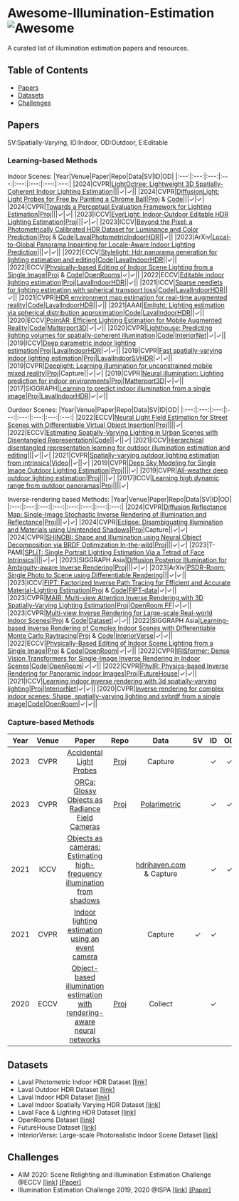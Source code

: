 # Awesome-Illumination-Estimation  ![Awesome](https://cdn.rawgit.com/sindresorhus/awesome/d7305f38d29fed78fa85652e3a63e154dd8e8829/media/badge.svg)
A curated list of illumination estimation papers and resources.

## Table of Contents
+ [Papers](#Papers)
+ [Datasets](#Datasets)
+ [Challenges](#Challenges)

## Papers
SV:Spatially-Varying, ID:Indoor, OD:Outdoor, E:Editable

### Learning-based Methods
Indoor Scenes:
|Year|Venue|Paper|Repo|Data|SV|ID|OD|
|:---:|:---:|:---:|:---:|:---:|:---:|:---:|:---:|
|2024|CVPR|[LightOctree: Lightweight 3D Spatially-Coherent Indoor Lighting Estimation](https://openaccess.thecvf.com/content/CVPR2024/html/Wang_LightOctree_Lightweight_3D_Spatially-Coherent_Indoor_Lighting_Estimation_CVPR_2024_paper.html)|||&#10003;|&#10003;||
|2024|CVPR|[DiffusionLight: Light Probes for Free by Painting a Chrome Ball](https://openaccess.thecvf.com/content/CVPR2024/papers/Phongthawee_DiffusionLight_Light_Probes_for_Free_by_Painting_a_Chrome_Ball_CVPR_2024_paper.pdf)|[Proj](https://diffusionlight.github.io/) & [Code](https://github.com/DiffusionLight/DiffusionLight)|||&#10003;|&#10003;|
|2024|CVPR|[Towards a Perceptual Evaluation Framework for Lighting Estimation](https://openaccess.thecvf.com/content/CVPR2024/html/Giroux_Towards_a_Perceptual_Evaluation_Framework_for_Lighting_Estimation_CVPR_2024_paper.html)|[Proj](https://lvsn.github.io/PerceptionMetric/)|||&#10003;|&#10003;|
|2023|ICCV|[EverLight: Indoor-Outdoor Editable HDR Lighting Estimation](https://arxiv.org/abs/2304.13207)|[Proj](https://lvsn.github.io/everlight/)|||&#10003;|&#10003;|
|2023|ICCV|[Beyond the Pixel: a Photometrically Calibrated HDR Dataset for Luminance and Color Prediction](https://arxiv.org/abs/2304.12372)|[Proj](https://lvsn.github.io/beyondthepixel/) & [Code](https://github.com/lvsn/beyondthepixel)|[LavalPhotometricIndoorHDR](http://hdrdb.com/indoor_hdr_photometric/)||&#10003;||
|2023|ArXiv|[Local-to-Global Panorama Inpainting for Locale-Aware Indoor Lighting Prediction](https://arxiv.org/abs/2303.10344)|||&#10003;|&#10003;||
|2022|ECCV|[Stylelight: Hdr panorama generation for lighting estimation and editing](https://arxiv.org/pdf/2207.14811.pdf)|[Code](https://github.com/Wanggcong/StyleLight)|[LavalIndoorHDR](http://indoor.hdrdb.com/)||&#10003;||
|2022|ECCV|[Physically-based Editing of Indoor Scene Lighting from a Single Image](https://arxiv.org/abs/2205.09343)|[Proj](https://jerrypiglet.github.io/publication/eccv2022-zhengqin/) & [Code](https://github.com/ViLab-UCSD/IndoorLightEditing)|[OpenRooms](https://github.com/ViLab-UCSD/OpenRooms)|&#10003;|&#10003;||
|2022|ECCV|[Editable indoor lighting estimation](https://arxiv.org/pdf/2211.03928.pdf)|[Proj](https://lvsn.github.io/EditableIndoorLight/)|[LavalIndoorHDR](http://indoor.hdrdb.com/)||&#10003;||
|2021|ICCV|[Sparse needlets for lighting estimation with spherical transport loss](http://openaccess.thecvf.com/content/ICCV2021/papers/Zhan_Sparse_Needlets_for_Lighting_Estimation_With_Spherical_Transport_Loss_ICCV_2021_paper.pdf)|[Code](https://github.com/fnzhan/EMLight/tree/master/Needlets)|[LavalIndoorHDR](http://indoor.hdrdb.com/)||&#10003;||
|2021|CVPR|[HDR environment map estimation for real-time augmented reality](https://openaccess.thecvf.com/content/CVPR2021/papers/Somanath_HDR_Environment_Map_Estimation_for_Real-Time_Augmented_Reality_CVPR_2021_paper.pdf)|[Code](https://github.com/apple/ml-envmapnet)|[LavalIndoorHDR](http://indoor.hdrdb.com/)||&#10003;||
|2021|AAAI|[Emlight: Lighting estimation via spherical distribution approximation](https://ojs.aaai.org/index.php/AAAI/article/download/16440/16247)|[Code](https://github.com/fnzhan/EMLight)|[LavalIndoorHDR](http://indoor.hdrdb.com/)||&#10003;||
|2020|ECCV|[PointAR: Efficient Lighting Estimation for Mobile Augmented Reality](https://arxiv.org/pdf/2004.00006.pdf)|[Code](https://github.com/cake-lab/PointAR)|[Matterport3D](https://niessner.github.io/Matterport/)|&#10003;|&#10003;||
|2020|CVPR|[Lighthouse: Predicting lighting volumes for spatially-coherent illumination](https://openaccess.thecvf.com/content_CVPR_2020/papers/Srinivasan_Lighthouse_Predicting_Lighting_Volumes_for_Spatially-Coherent_Illumination_CVPR_2020_paper.pdf)|[Code](https://github.com/pratulsrinivasan/lighthouse)|[InteriorNet](https://interiornet.org/)|&#10003;|&#10003;||
|2019|ICCV|[Deep parametric indoor lighting estimation](http://openaccess.thecvf.com/content_ICCV_2019/papers/Gardner_Deep_Parametric_Indoor_Lighting_Estimation_ICCV_2019_paper.pdf)|[Proj](https://lvsn.github.io/deepparametric/)|[LavalIndoorHDR](http://indoor.hdrdb.com/)|&#10003;|&#10003;||
|2019|CVPR|[Fast spatially-varying indoor lighting estimation](http://openaccess.thecvf.com/content_CVPR_2019/papers/Garon_Fast_Spatially-Varying_Indoor_Lighting_Estimation_CVPR_2019_paper.pdf)|[Proj](https://lvsn.github.io/fastindoorlight/)|[LavalIndoorSVHDR](http://indoorsv.hdrdb.com/)|&#10003;|&#10003;||
|2019|CVPR|[Deeplight: Learning illumination for unconstrained mobile mixed reality](http://openaccess.thecvf.com/content_CVPR_2019/papers/LeGendre_DeepLight_Learning_Illumination_for_Unconstrained_Mobile_Mixed_Reality_CVPR_2019_paper.pdf)|[Proj](https://augmentedperception.github.io/deeplight/)|Capture||&#10003;|&#10003;|
|2019|CVPR|[Neural illumination: Lighting prediction for indoor environments](https://openaccess.thecvf.com/content_CVPR_2019/papers/Song_Neural_Illumination_Lighting_Prediction_for_Indoor_Environments_CVPR_2019_paper.pdf)|[Proj](https://illumination.cs.princeton.edu/)|[Matterport3D](https://niessner.github.io/Matterport/)|&#10003;|&#10003;||
|2017|SIGGRAPH|[Learning to predict indoor illumination from a single image](https://arxiv.org/pdf/1704.00090.pdf)|[Proj](http://vision.gel.ulaval.ca/~jflalonde/projects/deepIndoorLight/)|[LavalIndoorHDR](http://indoor.hdrdb.com/)|&#10003;|&#10003;||

Ourdoor Scenes:
|Year|Venue|Paper|Repo|Data|SV|ID|OD|
|:---:|:---:|:---:|:---:|:---:|:---:|:---:|:---:|
|2022|ECCV|[Neural Light Field Estimation for Street Scenes with Differentiable Virtual Object Insertion](https://arxiv.org/pdf/2208.09480.pdf)|[Proj](https://nv-tlabs.github.io/outdoor-ar/)||||&#10003;|
|2022|ECCV|[Estimating Spatially-Varying Lighting in Urban Scenes with Disentangled Representation](https://www.ecva.net/papers/eccv_2022/papers_ECCV/papers/136660445.pdf)|[Code](https://github.com/ChemJeff/SOLD-Net/)||&#10003;||&#10003;|
|2021|ICCV|[Hierarchical disentangled representation learning for outdoor illumination estimation and editing](https://openaccess.thecvf.com/content/ICCV2021/papers/Yu_Hierarchical_Disentangled_Representation_Learning_for_Outdoor_Illumination_Estimation_and_Editing_ICCV_2021_paper.pdf)|||&#10003;||&#10003;|
|2021|CVPR|[Spatially-varying outdoor lighting estimation from intrinsics](http://openaccess.thecvf.com/content/CVPR2021/papers/Zhu_Spatially-Varying_Outdoor_Lighting_Estimation_From_Intrinsics_CVPR_2021_paper.pdf)|[Video](https://www.youtube.com/watch?v=O1M1k6JncoA)||&#10003;||&#10003;|
|2019|CVPR|[Deep Sky Modeling for Single Image Outdoor Lighting Estimation](https://openaccess.thecvf.com/content_CVPR_2019/papers/Hold-Geoffroy_Deep_Sky_Modeling_for_Single_Image_Outdoor_Lighting_Estimation_CVPR_2019_paper.pdf)|[Proj](https://lvsn.github.io/deepskymodel/)||||&#10003;|
|2019|CVPR|[All-weather deep outdoor lighting estimation](https://openaccess.thecvf.com/content_CVPR_2019/papers/Zhang_All-Weather_Deep_Outdoor_Lighting_Estimation_CVPR_2019_paper.pdf)|[Proj](https://lvsn.github.io/allweather/)||||&#10003;|
|2017|ICCV|[Learning high dynamic range from outdoor panoramas](http://openaccess.thecvf.com/content_ICCV_2017/papers/Zhang_Learning_High_Dynamic_ICCV_2017_paper.pdf)|[Proj](http://vision.gel.ulaval.ca/~jflalonde/publications/projects/learningHDR/)||||&#10003;|

Inverse-rendering based Methods:
|Year|Venue|Paper|Repo|Data|SV|ID|OD|
|:---:|:---:|:---:|:---:|:---:|:---:|:---:|:---:|
|2024|CVPR|[Diffusion Reflectance Map: Single-Image Stochastic Inverse Rendering of Illumination and Reflectance](https://arxiv.org/pdf/2312.04529.pdf)|[Proj](https://vision.ist.i.kyoto-u.ac.jp/)|||&#10003;|&#10003;|
|2024|CVPR|[Eclipse: Disambiguating Illumination and Materials using Unintended Shadows](https://openaccess.thecvf.com/content/CVPR2024/papers/Verbin_Eclipse_Disambiguating_Illumination_and_Materials_using_Unintended_Shadows_CVPR_2024_paper.pdf)|[Proj](https://dorverbin.github.io/eclipse/)|Capture||&#10003;|&#10003;|
|2024|CVPR|[SHINOBI: Shape and Illumination using Neural Object Decomposition via BRDF Optimization In-the-wild](https://openaccess.thecvf.com/content/CVPR2024/papers/Engelhardt_SHINOBI_Shape_and_Illumination_using_Neural_Object_Decomposition_via_BRDF_CVPR_2024_paper.pdf)|[Proj](https://shinobi.aengelhardt.com)|||&#10003;|&#10003;|
|2023|T-PAMI|[SPLiT: Single Portrait Lighting Estimation Via a Tetrad of Face Intrinsics](https://ieeexplore.ieee.org/document/10301699)||||&#10003;|&#10003;|
|2023|SIGGRAPH Asia|[Diffusion Posterior Illumination for Ambiguity-aware Inverse Rendering](https://vcai.mpi-inf.mpg.de/projects/2023-DPE/papers/main_paper.pdf)|[Proj](https://vcai.mpi-inf.mpg.de/projects/2023-DPE/)|||&#10003;|&#10003;|
|2023|ArXiv|[PSDR-Room: Single Photo to Scene using Differentiable Rendering](https://arxiv.org/abs/2307.03244)|||&#10003;|&#10003;||
|2023|ICCV|[FIPT: Factorized Inverse Path Tracing for Efficient and Accurate Material-Lighting Estimation](https://arxiv.org/abs/2303.12368)|[Proj](https://jerrypiglet.github.io/fipt-ucsd/) & [Code](https://github.com/lwwu2/fipt)|[FIPT-data](https://github.com/Jerrypiglet/rui-indoorinv-data/tree/fipt)|&#10003;|&#10003;||
|2023|CVPR|[MAIR: Multi-view Attention Inverse Rendering with 3D Spatially-Varying Lighting Estimation](https://arxiv.org/abs/2303.12368)|[Proj](https://bring728.github.io/mair.project/)|[OpenRoom FF](https://github.com/bring728/OpenRooms_FF)|&#10003;|&#10003;||
|2023|CVPR|[Multi-view Inverse Rendering for Large-scale Real-world Indoor Scenes](https://arxiv.org/abs/2211.10206)|[Proj](http://yodlee.top/TexIR/) & [Code]()|[Dataset]()|&#10003;|&#10003;||
|2022|SIGGRAPH Asia|[Learning-based Inverse Rendering of Complex Indoor Scenes with Differentiable Monte Carlo Raytracing](https://arxiv.org/abs/2211.03017)|[Proj](https://jingsenzhu.github.io/invrend/) & [Code](https://github.com/jingsenzhu/IndoorInverseRendering)|[InteriorVerse](https://interiorverse.github.io/)|&#10003;|&#10003;||
|2022|ECCV|[Physically-Based Editing of Indoor Scene Lighting from a Single Image](https://arxiv.org/pdf/2205.09343.pdf)|[Proj](https://vilab-ucsd.github.io/ucsd-IndoorLightEditing/) & [Code](https://github.com/ViLab-UCSD/IndoorLightEditing)|[OpenRoom](https://vilab-ucsd.github.io/ucsd-openrooms/)|&#10003;|&#10003;||
|2022|CVPR|[IRISformer: Dense Vision Transformers for Single-Image Inverse Rendering in Indoor Scenes](https://openaccess.thecvf.com/content/CVPR2022/papers/Zhu_IRISformer_Dense_Vision_Transformers_for_Single-Image_Inverse_Rendering_in_Indoor_CVPR_2022_paper.pdf)|[Code](https://github.com/ViLab-UCSD/IRISformer)|[OpenRoom](https://vilab-ucsd.github.io/ucsd-openrooms/)|&#10003;|&#10003;||
|2022|CVPR|[PhyIR: Physics-based Inverse Rendering for Panoramic Indoor Images](https://openaccess.thecvf.com/content/CVPR2022/papers/Li_PhyIR_Physics-Based_Inverse_Rendering_for_Panoramic_Indoor_Images_CVPR_2022_paper.pdf)|[Proj](https://lzleejean.github.io/PhyIR)|[FutureHouse](https://github.com/LZleejean/FutureHouse)|&#10003;|&#10003;||
|2021|ICCV|[Learning indoor inverse rendering with 3d spatially-varying lighting](http://openaccess.thecvf.com/content/ICCV2021/papers/Wang_Learning_Indoor_Inverse_Rendering_With_3D_Spatially-Varying_Lighting_ICCV_2021_paper.pdf)|[Proj](https://nv-tlabs.github.io/inverse-rendering-3d-lighting/)|[InteriorNet](https://interiornet.org/)|&#10003;|&#10003;||
|2020|CVPR|[Inverse rendering for complex indoor scenes: Shape, spatially-varying lighting and svbrdf from a single image](https://openaccess.thecvf.com/content_CVPR_2020/papers/Li_Inverse_Rendering_for_Complex_Indoor_Scenes_Shape_Spatially-Varying_Lighting_and_CVPR_2020_paper.pdf)|[Code](https://github.com/lzqsd/InverseRenderingOfIndoorScene)|[OpenRoom](https://vilab-ucsd.github.io/ucsd-openrooms/)|&#10003;|&#10003;||

### Capture-based Methods
|Year|Venue|Paper|Repo|Data|SV|ID|OD|
|:---:|:---:|:---:|:---:|:---:|:---:|:---:|:---:|
|2023|CVPR|[Accidental Light Probes](https://arxiv.org/pdf/2301.05211.pdf)|[Proj](https://kovenyu.com/ALP)|Capture||&#10003;|&#10003;|
|2023|CVPR|[ORCa: Glossy Objects as Radiance Field Cameras](https://arxiv.org/pdf/2212.04531.pdf)|[Proj](https://ktiwary2.github.io/objectsascam/)|[Polarimetric](https://akshatdave.github.io/pandora/index.html)||&#10003;|&#10003;|
|2021|ICCV|[Objects as cameras: Estimating high-frequency illumination from shadows](https://openaccess.thecvf.com/content/ICCV2021/papers/Swedish_Objects_As_Cameras_Estimating_High-Frequency_Illumination_From_Shadows_ICCV_2021_paper.pdf)||[hdrihaven.com](https://hdrihaven.com) & Capture||&#10003;|&#10003;|
|2021|CVPR|[Indoor lighting estimation using an event camera](https://openaccess.thecvf.com/content/CVPR2021/papers/Chen_Indoor_Lighting_Estimation_Using_an_Event_Camera_CVPR_2021_paper.pdf)||Capture|&#10003;|&#10003;||
|2020|ECCV|[Object-based illumination estimation with rendering-aware neural networks](https://arxiv.org/pdf/2008.02514.pdf)|[Proj](https://yuedong.shading.me/project/lightest/lightest.htm)|Collect||&#10003;||


## Datasets
+ Laval Photometric Indoor HDR Dataset [[link]](http://hdrdb.com/indoor-hdr-photometric/)
+ Laval Outdoor HDR Dataset [[link]](http://outdoor.hdrdb.com/)
+ Laval Indoor HDR Dataset [[link]](http://indoor.hdrdb.com/)
+ Laval Indoor Spatially Varying HDR Dataset [[link]](http://indoorsv.hdrdb.com/)
+ Laval Face & Lighting HDR Dataset [[link]](http://faces.hdrdb.com/)
+ OpenRooms Dataset [[link]](https://vilab-ucsd.github.io/ucsd-openrooms/)
+ FutureHouse Dataset [[link]](https://github.com/LZleejean/FutureHouse)
+ InteriorVerse: Large-scale Photorealistic Indoor Scene Dataset [[link]](https://interiorverse.github.io/)

## Challenges
+ AIM 2020: Scene Relighting and Illumination Estimation Challenge @ECCV [[link]](https://data.vision.ee.ethz.ch/cvl/aim20/) [[Paper]](https://arxiv.org/abs/2009.12798)
+ Illumination Estimation Challenge 2019, 2020 @ISPA [[link]](https://nightimaging.org/index.html) [[Paper]](https://onlinelibrary.wiley.com/doi/abs/10.1002/col.22675)
